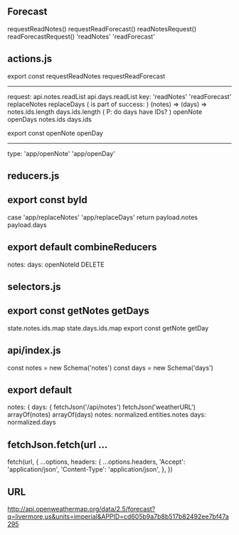 Forecast
------------------------------------------------------------------------------------------------
requestReadNotes()        requestReadForecast()
readNotesRequest()        readForecastRequest()
'readNotes'               'readForecast'


actions.js
------------------------------------------------------------------------------------------------

export const requestReadNotes     requestReadForecast
-----------------------------     -------------------
request: api.notes.readList       api.days.readList
key: 'readNotes'                  'readForecast'
replaceNotes                      replaceDays             ( is part of success: )
(notes) =>                        (days) =>
notes.ids.length                  days.ids.length         ( P: do days have IDs? )
openNote                          openDays
notes.ids                         days.ids

export const openNote             openDay
---------------------             -------
type: 'app/openNote'              'app/openDay'


reducers.js
------------------------------------------------------------------------------------------------

export const byId
-----------------
case 'app/replaceNotes'           'app/replaceDays'
return payload.notes              payload.days

export default combineReducers
------------------------------
notes:                            days:
openNoteId                        DELETE


selectors.js
------------------------------------------------------------------------------------------------
export const getNotes         getDays
---------------------
state.notes.ids.map           state.days.ids.map
export const getNote          getDay


api/index.js
------------------------------------------------------------------------------------------------
const notes = new Schema('notes')      const days = new Schema('days')

export default
--------------
notes: {                               days: {
fetchJson('/api/notes')                fetchJson('weatherURL')
arrayOf(notes)                         arrayOf(days)
notes: normalized.entities.notes       days: normalized.days


fetchJson.fetch(url  ...
------------------------------------------------------------------------------------------------
fetch(url, {
    ...options,
    headers: {
      ...options.headers,
      'Accept': 'application/json',
      'Content-Type': 'application/json',
    },
  })



URL
------------------------------------------------------------------------------------------------
http://api.openweathermap.org/data/2.5/forecast?q=livermore,us&units=imperial&APPID=cd605b9a7b8b517b82492ee7bf47a295
